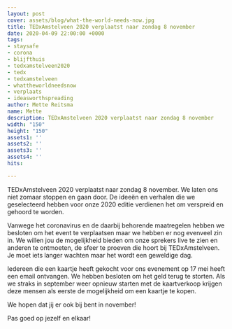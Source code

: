 ```yaml
---
layout: post
cover: assets/blog/what-the-world-needs-now.jpg
title: TEDxAmstelveen 2020 verplaatst naar zondag 8 november
date: 2020-04-09 22:00:00 +0000
tags:
- staysafe
- corona
- blijfthuis
- tedxamstelveen2020
- tedx
- tedxamstelveen
- whattheworldneedsnow
- verplaats
- ideasworthspreading
author: Mette Reitsma
name: Mette
description: TEDxAmstelveen 2020 verplaatst naar zondag 8 november
width: "150"
height: "150"
assets1: ''
assets2: ''
assets3: ''
assets4: ''
hits: 

---
```

TEDxAmstelveen 2020 verplaatst naar zondag 8 november. We laten ons niet zomaar stoppen en gaan door. De ideeën en verhalen die we geselecteerd hebben voor onze 2020 editie verdienen het om verspreid en gehoord te worden. 

Vanwege het coronavirus en de daarbij behorende maatregelen hebben we besloten om het event te verplaatsen maar we hebben er nog evenveel zin in. We willen jou de mogelijkheid bieden om onze sprekers live te zien en anderen te ontmoeten, de sfeer te proeven die hoort bij TEDxAmstelveen. Je moet iets langer wachten maar het wordt een geweldige dag. 

Iedereen die een kaartje heeft gekocht voor ons evenement op 17 mei heeft een email ontvangen. We hebben besloten om het geld terug te storten. Als we straks in september weer opnieuw starten met de kaartverkoop krijgen deze mensen als eerste de mogelijkheid om een kaartje te kopen.

We hopen dat jij er ook bij bent in november! 

Pas goed op jezelf en elkaar!